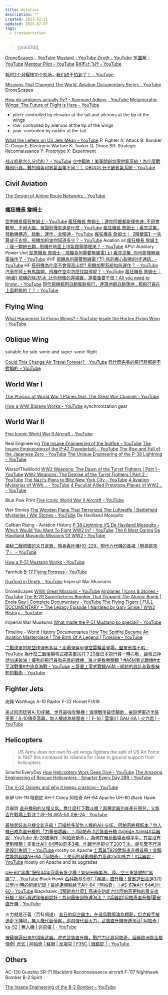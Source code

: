 ```yaml
---
title: Aviation
description: ""
created: 2023-02-21
updated: 2025-07-07
tags:
  - transportation
---
```


> [[mh370]]

[DroneScapes - YouTube](https://www.youtube.com/@Dronescapes)
[Mustard - YouTube](https://www.youtube.com/@MustardChannel)
[Ziroth - YouTube](https://www.youtube.com/@ZirothTech)
[1K圖解 - YouTube](https://www.youtube.com/@1kdoc)
[Mentour Pilot - YouTube](https://www.youtube.com/@MentourPilot)
[RX不止飞行 - YouTube](https://www.youtube.com/@ramosxin2340)

[耗时2个月辗转10个机场，我们终于拍到了！ - YouTube](https://www.youtube.com/watch?v=_gXxi7rbivg)

[Missions That Changed The World. Aviation Documentary Series - YouTube](https://www.youtube.com/playlist?list=PLBI4gRjPKfnMKV7ukPXQJLHveKXNwbT80) DroneScapes

[How do airplanes actually fly? - Raymond Adkins - YouTube](https://www.youtube.com/watch?v=p4VHMsIuPmk)
[Metamorphic Wings: The Future of Flight is Here - YouTube](https://www.youtube.com/watch?v=OKWurIhfkhQ)

- pitch: controlled by elevator at the tail and ailerons at the tip of the wings
- row: controlled by ailerons at the tip of the wings
- yaw: controlled by rudder at the tail

[What the Letters on US Jets Mean - YouTube](https://www.youtube.com/shorts/oz7hNS12Qmk)
F: Fighter
A: Attack
B: Bomber
C: Cargo
E: Electronic Warfare
K: Tanker
Q: Drone
SR: Strategic Reconnaissance
Y: Prototype
X: Experiment

[战斗机是怎么分代的？ - YouTube](https://www.youtube.com/watch?v=SWxZdodxoYk)
[空中鋼肺！美軍開創無限供氧系統！為什麼戰機飛行員，戴的頭盔和氧氣面罩不同？丨 OBOGS 分子篩氧氣系統 - YouTube](https://www.youtube.com/watch?v=0oZ7NGhOXzU)

## Civil Aviation

[The Design of Airline Route Networks - YouTube](https://www.youtube.com/watch?v=sY7cQNx4Hg4)

### 瘋狂機長 詹姆士

[型男機長瘋狂詹姆士 - YouTube](https://www.youtube.com/@crazyjames787/)
[瘋狂機長 詹姆士｜連你阿嬤都能懂失速..不用會數學、不用大腦，保證秒懂失速是什麼 - YouTube](https://www.youtube.com/watch?v=6yDJt-UiQTI)
[瘋狂機長 詹姆士｜看完這集..發動機構造、啟動、運作、全精通 - YouTube](https://www.youtube.com/watch?v=jEqSo_PgCoE)
[瘋狂機長 詹姆士｜【精華篇】一失算成千古恨，飛機加的油你知道多少？ - YouTube](https://www.youtube.com/watch?v=DS3cMhVWkr0) Aviation oil
[瘋狂機長 詹姆士｜我一顆她五顆...飛機在地面上冷氣跟電哪裡來？ - YouTube](https://www.youtube.com/watch?v=fJ6gRdF2Dkw) APU: Auxiliary Power Unit
[型男機長 詹姆士｜飛機為何需要無線電(上) 看完這集..你也能懂無線電操作了 - YouTube](https://www.youtube.com/watch?v=eDwapcBEaLE) VHF
[飛機為何需要無線電 (下) 吼的撕心裂肺的HF通訊.. - YouTube](https://www.youtube.com/watch?v=yjo4YcZmUlU) HF
[搭飛機為什麼不會得高山症? 飛機加壓系統如何運作？ - YouTube](https://www.youtube.com/watch?v=DmOKGTVXCZI)
[汽車在陸上有馬路開，飛機在空中怎麼找路飛呢？ - YouTube](https://www.youtube.com/watch?v=EQnJLrcBAu4)
[瘋狂機長 詹姆士｜(地面) 飛機的除/防冰..比你想像的還複雜，還要重要千倍！All you need to Know.. - YouTube](https://www.youtube.com/watch?v=TnXmizaVhkg)
[現代飛機都用自動駕駛飛行，連落地都自動落地...那飛行員在上面幹嘛的？？ - YouTube](https://www.youtube.com/watch?v=BU_EV1ZL0K4)

## Flying Wing

[What Happened To Flying Wings? - YouTube](https://www.youtube.com/watch?v=dByvPIyIbZE)
[Inside the Horten Flying Wing - YouTube](https://www.youtube.com/watch?v=x-EzlsLCUy0)

## Oblique Wing

suitable for sub-sonic and super-sonic flight

[Could This Change Air Travel Forever? - YouTube](https://www.youtube.com/watch?v=C_dNt4UEVZQ)
[爲什麽完美的飛行器都是不對稱的 - YouTube](https://www.youtube.com/watch?v=_QxC0sHALwU)

## World War I

[The Physics of World War 1 Planes feat. The Great War Channel - YouTube](https://www.youtube.com/watch?v=MI08NGCgISE)

[How a WWI Biplane Works - YouTube](https://www.youtube.com/watch?v=hgG4kGW_G9Y) synchronization gear

## World War II

[Five Iconic World War II Aircraft - YouTube](https://www.youtube.com/watch?v=hXGef2aeRwc)

Real Engineering
[The Insane Engineering of the Spitfire - YouTube](https://www.youtube.com/watch?v=_m6SEKNgxno)
[The Insane Engineering of the P-47 Thunderbolt - YouTube](https://www.youtube.com/watch?v=IwqTN5fhMR8)
[The Rise and Fall of the Japanese Zero - YouTube](https://www.youtube.com/watch?v=X0Mu4jJ0S0s)
[The Unique Engineering of the P-38 Lightning - YouTube](https://www.youtube.com/watch?v=Gb4UBK53sGQ)

WarsofTheWorld
[WW2 Weapons: The Dawn of the Turret Fighters | Part 1 - YouTube](https://www.youtube.com/watch?v=aB7AZNGvl6A)
[WW2 Weapons: The Demise of the Turret Fighters | Part 2 - YouTube](https://www.youtube.com/watch?v=aiqOyH6c6bQ)
[The Nazi's Plans to Blitz New York City - YouTube](https://www.youtube.com/watch?v=8xuWj9su1qc)
[4 Aviation Mysteries of WWII... - YouTube](https://www.youtube.com/watch?v=dNgoeiSG20k)
[4 Peculiar Allied Prototype Planes of WW2... - YouTube](https://www.youtube.com/watch?v=6Ch7cOtDbOU)

Blue Paw Print
[Five Iconic World War II Aircraft - YouTube](https://www.youtube.com/watch?v=hXGef2aeRwc)

War Stories
[The Wooden Plane That Terrorized The Luftwaffe | Battlefield Mysteries | War Stories - YouTube](https://www.youtube.com/watch?v=TDZlMRVwxEY) De Havilland Mosquito

Caliban Rising - Aviation History
[P 38 Lightning VS De Haviland Mosquito - Which Would You Want To Fight WW2 In? - YouTube](https://www.youtube.com/watch?v=ChsLapzCH5c)
[The 6 Most Daring De Havilland Mosquito Missions Of WW2 - YouTube](https://www.youtube.com/watch?v=WJS6RgA9mqc)

[揭秘二戰德國的末日武器，隱身轟炸機HO-229，現代六代機的鼻祖「曉涵哥來了」 - YouTube](https://www.youtube.com/watch?v=9KiOdYRMdv0)

[How a P-51 Mustang Works - YouTube](https://www.youtube.com/watch?v=hjsrqMe0B3s)

Yarnhub
[B-17 Flying Fortress - YouTube](https://www.youtube.com/playlist?list=PLA0QkS9h8CwwN1DNhCTgQRq2ZUToLuFdT)

[Duxford in Depth - YouTube](https://www.youtube.com/playlist?list=PLolzHiCNNbO8ehcr_CBTqSrbIgWel-ecU) Imperial War Museums

DroneScapes
[WWII Great Missions - YouTube](https://www.youtube.com/playlist?list=PL28FIzSr3HNsPRQfcbgHGFdMRLkEsQGtL)
[Airplanes | Icons & Stories - YouTube](https://www.youtube.com/playlist?list=PLBI4gRjPKfnNx3Mp4xzYTtVARDWEr6nrT)
[The B-29 Superfortress Bomber That Dropped The Atomic Bomb | Enola Gay | Complete Documentary - YouTube](https://www.youtube.com/watch?v=a1UnKZI1csg)
[The Flying Tigers | FULL DOCUMENTARY + The Legacy Episode | Narrated by Gary Sinise | WW2 History - YouTube](https://www.youtube.com/watch?v=gaJrwwOkEjY)

Imperial War Museums
[What made the P-51 Mustang so special? - YouTube](https://www.youtube.com/watch?v=Hp1MA7X12wA)

Timeline - World History Documentaries
[How The Spitfire Became An Aviation Masterpiece | The Birth Of A Legend | Timeline - YouTube](https://www.youtube.com/watch?v=fR03Mmv2bUs)

[二戰德軍的航空炸彈有多猛？高爆彈穿甲彈空雷輪番登場，盟軍應接不暇 - YouTube](https://www.youtube.com/watch?v=nMkb8zssv-g)
[為什麼二戰後期零式被美軍吊打？20歲日本飛行員一時心軟，讓零式神話加速破滅！優秀的飛行員和先進的戰機，誰才是致勝關鍵？#A6M零式戰機#太平洋戰爭#中途島海戰 - YouTube](https://www.youtube.com/watch?v=ID-1IIhr6Yk)
[三菱重工零式戰機A6M - 絕妙的設計和取長補短的戰術 - YouTube](https://www.youtube.com/watch?v=vnh1EqZ5j3A)

## Fighter Jets

疣豬 Warthogs A-10
Raptor F-22
Hornet F/A18

[美式肌肉猛男A-10疣豬，世界最強攻擊機！海灣戰爭最佳輔助，摧毀伊軍近半裝甲車！A-10傳奇落幕，無人機成為接替者！| F-16 | 雷電II | GAU-8A | 火力君 | - YouTube](https://www.youtube.com/watch?v=Nn_CcHutLhk)

## Helicopters

> US Army does not own fix-ed wings fighters the split of US Air Force in 1947
> this increased its reliance for close to ground support from helicopters

SmarterEveryDay
[How Helicopters Work Deep Dive - YouTube](https://www.youtube.com/playlist?list=PL6CECC2E56B68A2C3)
[The Amazing Engineering of Rescue Helicopters - Smarter Every Day 289 - YouTube](https://www.youtube.com/watch?v=oTfXehFVFyk)

[The V-22 Osprey and why it keeps crashing - YouTube](https://www.youtube.com/watch?v=4BmRrbxQCos)

休伊 UH-1N
眼鏡蛇 AH-1 Cobra
阿帕奇 AH-64 Apache
UH-60 Black Hawk

兵器說
[直升機飛的又慢又低，靠什麼打下戰斗機？兩種武器到底差在哪兒，又能否在戰場上對決？#F-16 #KA-50 #米-24 - YouTube](https://www.youtube.com/watch?v=W4ShtKJiapU)

[最強武裝直升機全新升級！可操控多架無人機的AH-64E，阿帕奇終極版本？無人機已成為直升機的「力量倍增器」！#阿帕奇 #武裝直升機 #ah64e #ah64#兵器說 - YouTube](https://www.youtube.cpom/watch?v=FZdoJeuKIN4)
[米-28被稱作「阿帕奇斯基」，為何在俄烏戰場表現平平，其實沒有學到精髓！空重比AH-64阿帕奇多3噸，作戰半徑卻少了200千米，是引擎不行還是設計失誤？ - YouTube](https://www.youtube.com/watch?v=I95L0qr2Ho4) mostly on Apache
[土耳其T929武裝直升機首飛！宣稱性能將超越AH-64「阿帕奇」！使用的發動機動力高達2500馬力！#兵器說 - YouTube](https://www.youtube.com/watch?v=oXGtS7NB_DY) mostly on Apache and its upgrades

[UH-60“黑鷹”服役44年究竟有多少種？如何分辨美海、陸、空三軍裝備的“黑鷹”？ - YouTube](https://www.youtube.com/watch?v=pe7M-S4WWws) Black Hawk
[西科斯基S-67「黑鷹」直升機！曾創造出高達370公里/小時的俯衝記錄！最終遺憾輸給了AH-64「阿帕奇」！#S-67#AH-64#UH-60 - YouTube](https://www.youtube.com/watch?v=M_ZMUyBZIOs) Blackhawk
[【那是為什麼】高速突防能力比阿帕奇更強的夏安直升機！飛行員試駕後都說好！為何最後卻慘遭淘汰？ #兵器說|阿帕奇直升機|夏安直升機 - YouTube](https://www.youtube.com/watch?v=FIdOJTHQ64)

火力就是正義（百科頻道）
[昔日的低空霸主，在俄烏戰場淪為標靶，坦克殺手被迫走下神壇，無人機代替偵察，巡飛彈代替火力，武裝直升機慘遭淘汰| 阿帕奇 | ka-52 | 無人機 | 巡飛彈 | - YouTube](https://www.youtube.com/watch?v=dbnWpTDojqs)

[被蘇聯逼出來的頂級武器，虎式武裝直升機，戰鬥力比肩阿帕奇，延續歐洲貴金屬傳奇| 虎式 | 阿帕奇 | 蘇聯 | 反坦克 | F35C | 眼鏡蛇 | - YouTube](https://www.youtube.com/watch?v=rRY7irVu2M0)

## Others

AC-130 Gunship
SR-71 Blackbird Reconnaissance aircraft
F-117 Nighthawk Bomber
B-2 Spirit

[The Insane Engineering of the B-2 Bomber - YouTube](https://www.youtube.com/watch?v=1wMM87UKr_c)
